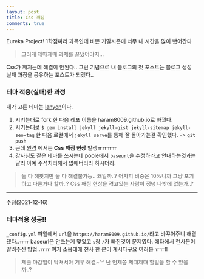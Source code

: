 ```yaml
---
layout: post
title: Css 깨짐
comments: true
---
```


Eureka Project! 1학점짜리 과목인데 바쁜 기말시즌에 너무 내 시간을 많이 뺏어간다
> 그러게 제때제때 과제를 끝냈어야지...

Css가 깨지는데 해결이 안된다.. 그런 기념으로 내 블로그의 첫 포스트는 블로그 생성 실패 과정을 공유하는 포스트가 되겠다..

### 테마 적용(실패)한 과정
내가 고른 테마는 [lanyon](https://github.com/poole/lanyon)이다.
1. 시키는대로 fork 한 다음 레포 이름을 haram8009.github.io로 바꿨다.
2. 시키는대로 `$ gem install jekyll jekyll-gist jekyll-sitemap jekyll-seo-tag` 한 다음 로컬에서 `jekyll serve`를 통해 잘 돌아가는걸 확인했다. -> `git push`
3. 근데 [원격](haram8009.github.io) 에서는 **Css 깨짐 현상** 발생ㅠㅠㅠㅠ
4. 강사님도 같은 테마를 쓰시는데 [poole](https://github.com/poole/poole)에서 `baseurl`을 수정하라고 안내하는것과는 달리 아예 주석처리해서 없애버리라 하시더라.

> 둘 다 해봣지만 둘 다 해결불가능.. 왜일까..?
어차피 비중은 10%니까 그냥 포기하고 다른거나 할까..?
Css 깨짐 현상을 겪고있는 사람이 정녕 나밖에 없는가..?

---
수정(2021-12-16)

### 테마적용 성공!!
`_config.yml` 파일에서 `url`을 `https://haram8009.github.io/`라고 바꾸어주니 해결됐다..ㅠㅠ
baseurl은 안쓰는게 맞았고 `s`랑 `/`가 빠진것이 문제였다.
에타에서 천사분이 알려주신 방법..ㅠㅠ 여기 소융대에 천사 한 분이 계시다구요 여러붕 ㅠㅠ!!

> 제출 마감일이 닥쳐서야 겨우 해결~^^
난 언제쯤 제때제때 할일을 할 수 있을까..?
